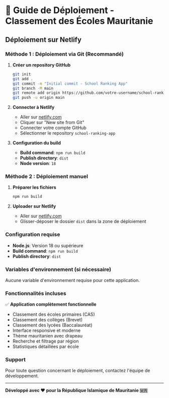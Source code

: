 # 🚀 Guide de Déploiement - Classement des Écoles Mauritanie

## Déploiement sur Netlify

### Méthode 1 : Déploiement via Git (Recommandé)

1. **Créer un repository GitHub**
   ```bash
   git init
   git add .
   git commit -m "Initial commit - School Ranking App"
   git branch -M main
   git remote add origin https://github.com/votre-username/school-ranking-app.git
   git push -u origin main
   ```

2. **Connecter à Netlify**
   - Aller sur [netlify.com](https://netlify.com)
   - Cliquer sur "New site from Git"
   - Connecter votre compte GitHub
   - Sélectionner le repository `school-ranking-app`

3. **Configuration du build**
   - **Build command**: `npm run build`
   - **Publish directory**: `dist`
   - **Node version**: `18`

### Méthode 2 : Déploiement manuel

1. **Préparer les fichiers**
   ```bash
   npm run build
   ```

2. **Uploader sur Netlify**
   - Aller sur [netlify.com](https://netlify.com)
   - Glisser-déposer le dossier `dist` dans la zone de déploiement

### Configuration requise

- **Node.js**: Version 18 ou supérieure
- **Build command**: `npm run build`
- **Publish directory**: `dist`

### Variables d'environnement (si nécessaire)

Aucune variable d'environnement requise pour cette application.

### Fonctionnalités incluses

✅ **Application complètement fonctionnelle**
- Classement des écoles primaires (CAS)
- Classement des collèges (Brevet)  
- Classement des lycées (Baccalauréat)
- Interface responsive et moderne
- Thème mauritanien avec drapeau
- Recherche et filtrage par région
- Statistiques détaillées par école

### Support

Pour toute question concernant le déploiement, contactez l'équipe de développement.

---
**Développé avec ❤️ pour la République Islamique de Mauritanie 🇲🇷**
